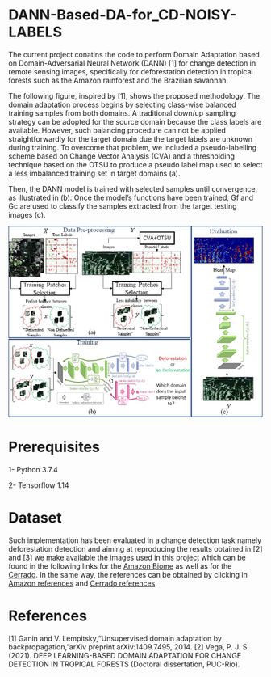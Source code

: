# DANN-Based-DA-for_CD-NOISY-LABELS
The current project conatins the code to perform Domain Adaptation based on Domain-Adversarial Neural Network (DANN) [1] for change detection in remote sensing images, specifically for deforestation detection in tropical forests such as the Amazon rainforest and the Brazilian savannah.

The following figure, inspired by [1], shows the proposed methodology. The domain adaptation process begins by selecting class-wise balanced training samples from both domains. A traditional down/up sampling strategy can be adopted for the source domain because the class labels are available. However, such balancing procedure can not be applied straightforwardly for the target domain due the target labels are unknown during training. To overcome that problem, we included a pseudo-labelling scheme based on Change Vector Analysis (CVA) and a thresholding technique based on the OTSU to produce a pseudo label map used to select a less imbalanced training set in target domains (a).

Then, the DANN model is trained with selected samples until convergence, as illustrated in (b). Once the model’s functions have been trained, Gf and Gc are used to classify the samples extracted from the target testing images (c).

![Image](DANN_CD.JPG)

# Prerequisites
1- Python 3.7.4

2- Tensorflow 1.14

# Dataset
Such implementation has been evaluated in a change detection task namely deforestation detection and aiming at reproducing the results obtained in [2] and [3] we make available the images used in this project which can be found in the following links for the [Amazon Biome](https://drive.google.com/drive/folders/1V4UdYors3m3eXaAHXgzPc99esjQOc3mq?usp=sharing) as well as for the [Cerrado](https://drive.google.com/drive/folders/14Jsw0LRcwifwBSPgFm1bZeDBQvewI8NC?usp=sharing). In the same way, the references can be obtained by clicking in [Amazon references](https://drive.google.com/drive/folders/15i04inGjme56t05gk98lXErSRgRnU30x?usp=sharing) and [Cerrado references](https://drive.google.com/drive/folders/1n9QZA_0V0Xh8SrW2rsFMvpjonLNQPJ96?usp=sharing).

# References

[1] Ganin and V. Lempitsky,“Unsupervised   domain   adaptation  by backpropagation,”arXiv preprint arXiv:1409.7495, 2014.
[2] Vega, P. J. S. (2021). DEEP LEARNING-BASED DOMAIN ADAPTATION FOR CHANGE DETECTION IN TROPICAL FORESTS (Doctoral dissertation, PUC-Rio).
